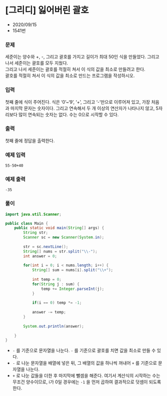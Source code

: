 # [그리디] 잃어버린 괄호

* 2020/09/15
* 1541번

### 문제

세준이는 양수와 +, -, 그리고 괄호를 가지고 길이가 최대 50인 식을 만들었다. 그리고 나서 세준이는 괄호를 모두 지웠다.  
그리고 나서 세준이는 괄호를 적절히 쳐서 이 식의 값을 최소로 만들려고 한다.  
괄호를 적절히 쳐서 이 식의 값을 최소로 만드는 프로그램을 작성하시오.

### 입력

첫째 줄에 식이 주어진다. 식은 ‘0’~‘9’, ‘+’, 그리고 ‘-’만으로 이루어져 있고, 가장 처음과 마지막 문자는 숫자이다. 그리고 연속해서 두 개 이상의 연산자가 나타나지 않고, 5자리보다 많이 연속되는 숫자는 없다. 수는 0으로 시작할 수 있다.

### 출력

첫째 줄에 정답을 출력한다.

### 예제 입력

```
55-50+40
```

### 예제 출력

```
-35
```

### 풀이

```java
import java.util.Scanner;

public class Main {
    public static void main(String[] args) {
    	String str;
        Scanner sc = new Scanner(System.in);
        
        str = sc.nextLine();
        String[] nums = str.split("\\-");
        int answer = 0;
   
        for(int i = 0; i < nums.length; i++) {
        	String[] sum = nums[i].split("\\+");
        	
        	int temp = 0;
        	for(String j : sum) {
        		temp += Integer.parseInt(j);
        	}
        	
        	if(i == 0) temp *= -1;
        	
        	answer -= temp;
        }
        
        System.out.println(answer);
        
    }
}
```

- `-` 를 기준으로 문자열을 나눈다. `-` 를 기준으로 괄호를 치면 값을 최소로 만들 수 있다.
- `-` 로 나눈 문자열을 배열에 넣은 뒤, 그 배열의 값을 하나씩 꺼내어 `+` 를 기준으로 문자열을 나눈다.
- `+` 로 나눈 값들을 더한 후 마지막에 뺄셈을 해준다. 여기서 계산식의 시작하는 수는 무조건 양수이므로, i가 0일 경우에는 `-1` 을 먼저 곱하여 결과적으로 덧셈이 되도록 한다.
